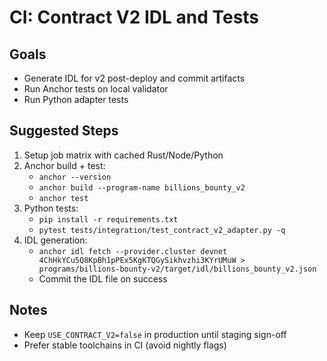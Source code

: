 # CI: Contract V2 IDL and Tests

## Goals
- Generate IDL for v2 post-deploy and commit artifacts
- Run Anchor tests on local validator
- Run Python adapter tests

## Suggested Steps
1. Setup job matrix with cached Rust/Node/Python
2. Anchor build + test:
   - `anchor --version`
   - `anchor build --program-name billions_bounty_v2`
   - `anchor test`
3. Python tests:
   - `pip install -r requirements.txt`
   - `pytest tests/integration/test_contract_v2_adapter.py -q`
4. IDL generation:
   - `anchor idl fetch --provider.cluster devnet 4ChHkYCu5Q8KpBh1pPEx5KgKTQGySikhvzhi3KYrUMuW > programs/billions-bounty-v2/target/idl/billions_bounty_v2.json`
   - Commit the IDL file on success

## Notes
- Keep `USE_CONTRACT_V2=false` in production until staging sign-off
- Prefer stable toolchains in CI (avoid nightly flags)
